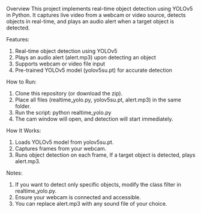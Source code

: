 Overview
This project implements real-time object detection using YOLOv5 in Python. It captures live video from a webcam or video source, detects objects in real-time, and plays an audio alert when a target object is detected.

Features:
1. Real-time object detection using YOLOv5
2. Plays an audio alert (alert.mp3) upon detecting an object
3. Supports webcam or video file input
4. Pre-trained YOLOv5 model (yolov5su.pt) for accurate detection

How to Run: 
1. Clone this repository (or download the zip).
2. Place all files (realtime_yolo.py, yolov5su.pt, alert.mp3) in the same folder.
3. Run the script:
python realtime_yolo.py
4. The cam window will open, and detection will start immediately.

How It Works:
1. Loads YOLOv5 model from yolov5su.pt.
2. Captures frames from your webcam.
3. Runs object detection on each frame, If a target object is detected, plays alert.mp3.

Notes:
1. If you want to detect only specific objects, modify the class filter in realtime_yolo.py.
2. Ensure your webcam is connected and accessible.
3. You can replace alert.mp3 with any sound file of your choice.
